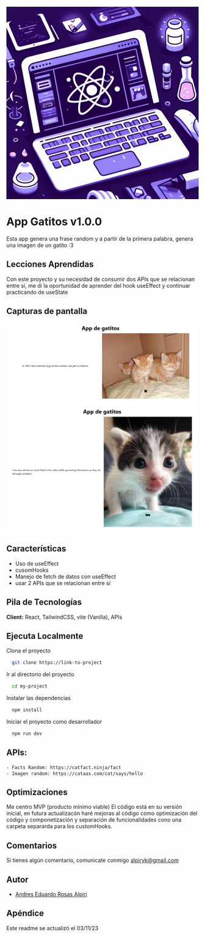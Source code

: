![Logo](../../logovitrinareact.jpg)


# App Gatitos v1.0.0

Esta app genera una frase random y a partir de la primera palabra, genera una imagen de un gatito :3

## Lecciones Aprendidas

Con este proyecto y su necesidad de consumir dos APIs que se relacionan entre sí, me di la oportunidad de aprender del hook useEffect y continuar practicando de useState

## Capturas de pantalla

![App Screenshot](./sourceReadme/appgatitos.png 'gatito generado 1')
![App Screenshot](./sourceReadme/appgatitos2.png 'gatito generado 2')


## Características

- Uso de useEffect
- cusomHooks
- Manejo de fetch de datos con useEffect
- usar 2 APIs que se relacionan entre sí


## Pila de Tecnologías

**Client:** React, TailwindCSS, vite (Vanilla), APIs

## Ejecuta Localmente

Clona el proyecto

```bash
  git clone https://link-to-project
```

Ir al directorio del proyecto

```bash
  cd my-project
```

Instalar las dependencias

```bash
  npm install
```

Iniciar el proyecto como desarrollador

```bash
  npm run dev
```

## APIs:
```
- Facts Random: https://catfact.ninja/fact
- Imagen random: https://cataas.com/cat/says/hello
```

## Optimizaciones

Me centro MVP (producto mínimo viable) El código está en su versión inicial, en futura actualizacón haré mejoras al código como optimización del código y componetización y separación de funcionalidades cono una carpeta separarda para los customHooks.

## Comentarios

Si tienes algún comentario, comunicate conmigo alpiryk@gmail.com

## Autor

- [Andres Eduardo Rosas Alpiri](https://github.com/XxElInmortalXx)

## Apéndice

Este readme se actualizó el 03/11/23
